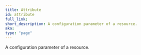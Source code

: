 ```yaml
---
title: Attribute
id: attribute
full_link:
short_description: A configuration parameter of a resource.
aka:
type: "page"
---
```

 A configuration parameter of a resource.
